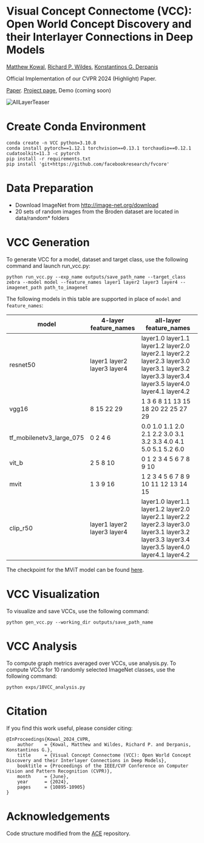# Visual Concept Connectome (VCC): Open World Concept Discovery and their Interlayer Connections in Deep Models
[Matthew Kowal](https://mkowal2.github.io/),
[Richard P. Wildes](http://www.cse.yorku.ca/~wildes/), 
[Konstantinos G. Derpanis](https://csprofkgd.github.io/)

Official Implementation of our CVPR 2024 (Highlight) Paper.

[Paper](https://arxiv.org/abs/2404.02233). [Project page](https://yorkucvil.github.io/VCC/), Demo (coming soon)

![AllLayerTeaser](AllLayerTeaser.png)


# Create Conda Environment
```
conda create -n VCC python=3.10.8
conda install pytorch==1.12.1 torchvision==0.13.1 torchaudio==0.12.1 cudatoolkit=11.3 -c pytorch
pip install -r requirements.txt
pip install 'git+https://github.com/facebookresearch/fvcore'
```

# Data Preparation
- Download ImageNet from http://image-net.org/download
- 20 sets of random images from the Broden dataset are located in data/random* folders

# VCC Generation
To generate VCC for a model, dataset and target class, use the following command and launch run_vcc.py:
```
python run_vcc.py --exp_name outputs/save_path_name --target_class zebra --model model --feature_names layer1 layer2 layer3 layer4 --imagenet_path path_to_imagenet
```

The following models in this table are supported in place of `model` and `feature_names`:

model | 4-layer feature_names | all-layer feature_names
--- | --- | ---
resnet50 | layer1 layer2 layer3 layer4 | layer1.0 layer1.1 layer1.2 layer2.0 layer2.1 layer2.2 layer2.3 layer3.0 layer3.1 layer3.2 layer3.3 layer3.4 layer3.5 layer4.0 layer4.1 layer4.2
vgg16 | 8 15 22 29 | 1 3 6 8 11 13 15 18 20 22 25 27 29
tf_mobilenetv3_large_075 | 0 2 4 6 | 0.0 1.0 1.1 2.0 2.1 2.2 3.0 3.1 3.2 3.3 4.0 4.1 5.0 5.1 5.2 6.0
vit_b | 2 5 8 10 | 0 1 2 3 4 5 6 7 8 9 10
mvit | 1 3 9 16 | 1 2 3 4 5 6 7 8 9 10 11 12 13 14 15
clip_r50 | layer1 layer2 layer3 layer4 | layer1.0 layer1.1 layer1.2 layer2.0 layer2.1 layer2.2 layer2.3 layer3.0 layer3.1 layer3.2 layer3.3 layer3.4 layer3.5 layer4.0 layer4.1 layer4.2

The checkpoint for the MViT model can be found [here](https://drive.google.com/file/d/15oRrMvKv7v9GFGqLs64sF2dsndMzdsew/view?usp=sharing).

# VCC Visualization
To visualize and save VCCs, use the following command:
```
python gen_vcc.py --working_dir outputs/save_path_name
```


# VCC Analysis
To compute graph metrics averaged over VCCs, use analysis.py. To compute VCCs for 10 randomly selected ImageNet classes, use the following command:
```
python exps/10VCC_analysis.py
```

# Citation
If you find this work useful, please consider citing:
```
@InProceedings{Kowal_2024_CVPR,
    author    = {Kowal, Matthew and Wildes, Richard P. and Derpanis, Konstantinos G.},
    title     = {Visual Concept Connectome (VCC): Open World Concept Discovery and their Interlayer Connections in Deep Models},
    booktitle = {Proceedings of the IEEE/CVF Conference on Computer Vision and Pattern Recognition (CVPR)},
    month     = {June},
    year      = {2024},
    pages     = {10895-10905}
}
```


# Acknowledgements
Code structure modified from the [ACE](https://github.com/amiratag/ACE) repository.